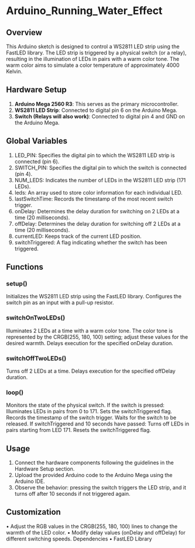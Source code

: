 # Arduino_Running_Water_Effect

## Overview

This Arduino sketch is designed to control a WS2811 LED strip using the FastLED library. The LED strip is triggered by a physical switch (or a relay), resulting in the illumination of LEDs in pairs with a warm color tone. The warm color aims to simulate a color temperature of approximately 4000 Kelvin.

## Hardware Setup

1.	**Arduino Mega 2560 R3**: This serves as the primary microcontroller.
2.	**WS2811 LED Strip**: Connected to digital pin 6 on the Arduino Mega.
3.	**Switch (Relays will also work)**: Connected to digital pin 4 and GND on the Arduino Mega.

## Global Variables

1. LED_PIN: Specifies the digital pin to which the WS2811 LED strip is connected (pin 6).
2. SWITCH_PIN: Specifies the digital pin to which the switch is connected (pin 4).
3. NUM_LEDS: Indicates the number of LEDs in the WS2811 LED strip (171 LEDs).
4. leds: An array used to store color information for each individual LED.
5. lastSwitchTime: Records the timestamp of the most recent switch trigger.
6. onDelay: Determines the delay duration for switching on 2 LEDs at a time (20 milliseconds).
7. offDelay: Determines the delay duration for switching off 2 LEDs at a time (20 milliseconds).
8. currentLED: Keeps track of the current LED position.
9. switchTriggered: A flag indicating whether the switch has been triggered.

## Functions

### setup()
Initializes the WS2811 LED strip using the FastLED library.
Configures the switch pin as an input with a pull-up resistor.
### switchOnTwoLEDs()
Illuminates 2 LEDs at a time with a warm color tone.
The color tone is represented by the CRGB(255, 180, 100) setting; adjust these values for the desired warmth.
Delays execution for the specified onDelay duration.
### switchOffTwoLEDs()
Turns off 2 LEDs at a time.
Delays execution for the specified offDelay duration.
### loop()
Monitors the state of the physical switch.
If the switch is pressed:
Illuminates LEDs in pairs from 0 to 171.
Sets the switchTriggered flag.
Records the timestamp of the switch trigger.
Waits for the switch to be released.
If switchTriggered and 10 seconds have passed:
Turns off LEDs in pairs starting from LED 171.
Resets the switchTriggered flag.

## Usage

1.	Connect the hardware components following the guidelines in the Hardware Setup section.
2.	Upload the provided Arduino code to the Arduino Mega using the Arduino IDE.
3.	Observe the behavior: pressing the switch triggers the LED strip, and it turns off after 10 seconds if not triggered again.

   	
## Customization

•	Adjust the RGB values in the CRGB(255, 180, 100) lines to change the warmth of the LED color.
•	Modify delay values (onDelay and offDelay) for different switching speeds.
Dependencies
•	FastLED Library
